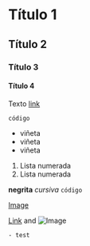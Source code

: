 # Título 1
## Título 2
### Título 3
#### Título 4
Texto
[link](http://www.geometriadinamica.cl)

``` 
código
```
- viñeta
- viñeta
- viñeta

1. Lista numerada
2. Lista numerada

**negrita**
_cursiva_
`código`

[Image](https://pbs.twimg.com/profile_images/1180793039700275203/dJEvAj5W_400x400.jpg)


[Link](url) and ![Image](https://cdn-images-1.listennotes.com/podcasts/coloquio/coloquio-de-la-comunidad-1FC9uelmqUc-kufD7JEOR5P.1400x1400.jpg)

```
- test
